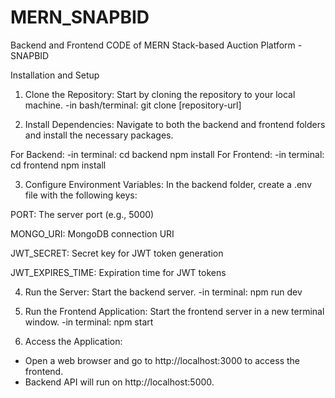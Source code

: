 # MERN_SNAPBID
 Backend and Frontend CODE of MERN Stack-based Auction Platform - SNAPBID
 
Installation and Setup

1. Clone the Repository: Start by cloning the repository to your local machine.
  -in bash/terminal: git clone [repository-url]

2. Install Dependencies: Navigate to both the backend and frontend folders and install the necessary packages.

For Backend:
  -in terminal: cd backend
             npm install
For Frontend:
  -in terminal: cd frontend
             npm install
             
3. Configure Environment Variables: In the backend folder, create a .env file with the following keys:

PORT: The server port (e.g., 5000)

MONGO_URI: MongoDB connection URI

JWT_SECRET: Secret key for JWT token generation

JWT_EXPIRES_TIME: Expiration time for JWT tokens

4. Run the Server: Start the backend server.
  -in terminal: npm run dev
   
5. Run the Frontend Application: Start the frontend server in a new terminal window.
  -in terminal: npm start

6. Access the Application:
  - Open a web browser and go to http://localhost:3000 to access the frontend.
  - Backend API will run on http://localhost:5000.
   
